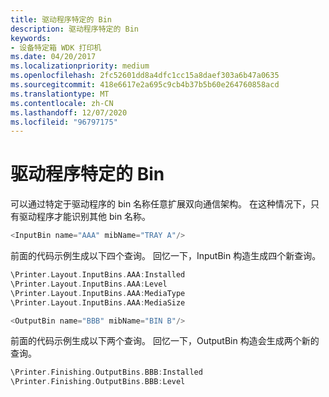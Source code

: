 ```yaml
---
title: 驱动程序特定的 Bin
description: 驱动程序特定的 Bin
keywords:
- 设备特定箱 WDK 打印机
ms.date: 04/20/2017
ms.localizationpriority: medium
ms.openlocfilehash: 2fc52601dd8a4dfc1cc15a8daef303a6b47a0635
ms.sourcegitcommit: 418e6617e2a695c9cb4b37b5b60e264760858acd
ms.translationtype: MT
ms.contentlocale: zh-CN
ms.lasthandoff: 12/07/2020
ms.locfileid: "96797175"
---
```

# <a name="driver-specific-bins"></a>驱动程序特定的 Bin


可以通过特定于驱动程序的 bin 名称任意扩展双向通信架构。 在这种情况下，只有驱动程序才能识别其他 bin 名称。

```cpp
<InputBin name="AAA" mibName="TRAY A"/>
```

前面的代码示例生成以下四个查询。 回忆一下，InputBin 构造生成四个新查询。

```cpp
\Printer.Layout.InputBins.AAA:Installed
\Printer.Layout.InputBins.AAA:Level
\Printer.Layout.InputBins.AAA:MediaType
\Printer.Layout.InputBins.AAA:MediaSize

<OutputBin name="BBB" mibName="BIN B"/>
```

前面的代码示例生成以下两个查询。 回忆一下，OutputBin 构造会生成两个新的查询。

```cpp
\Printer.Finishing.OutputBins.BBB:Installed
\Printer.Finishing.OutputBins.BBB:Level
```

 

 




